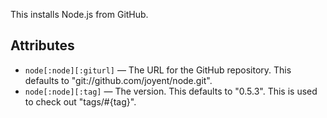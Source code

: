 
This installs Node.js from GitHub.

## Attributes

 * `node[:node][:giturl]` — The URL for the GitHub repository. This defaults to
   "git://github.com/joyent/node.git".
 * `node[:node][:tag]` — The version. This defaults to "0.5.3". This is used to
   check out "tags/#{tag}".


